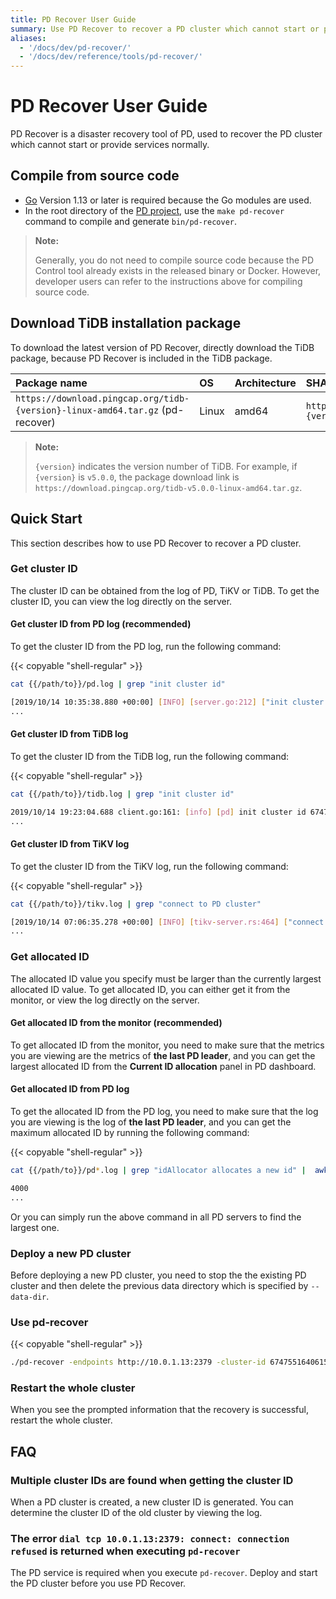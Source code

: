 ```yaml
---
title: PD Recover User Guide
summary: Use PD Recover to recover a PD cluster which cannot start or provide services normally.
aliases:
  - '/docs/dev/pd-recover/'
  - '/docs/dev/reference/tools/pd-recover/'
---
```


# PD Recover User Guide

PD Recover is a disaster recovery tool of PD, used to recover the PD cluster which cannot start or provide services normally.

## Compile from source code

+ [Go](https://golang.org/) Version 1.13 or later is required because the Go modules are used.
+ In the root directory of the [PD project](https://github.com/pingcap/pd), use the `make pd-recover` command to compile and generate `bin/pd-recover`.

> **Note:**
> 
> Generally, you do not need to compile source code because the PD Control tool already exists in the released binary or Docker. However, developer users can refer to the instructions above for compiling source code.

## Download TiDB installation package

To download the latest version of PD Recover, directly download the TiDB package, because PD Recover is included in the TiDB package.

| Package name                                                                  | OS    | Architecture | SHA256 checksum                                                  |
|:----------------------------------------------------------------------------- |:----- |:------------ |:---------------------------------------------------------------- |
| `https://download.pingcap.org/tidb-{version}-linux-amd64.tar.gz` (pd-recover) | Linux | amd64        | `https://download.pingcap.org/tidb-{version}-linux-amd64.sha256` |

> **Note:**
> 
> `{version}` indicates the version number of TiDB. For example, if `{version}` is `v5.0.0`, the package download link is `https://download.pingcap.org/tidb-v5.0.0-linux-amd64.tar.gz`.

## Quick Start

This section describes how to use PD Recover to recover a PD cluster.

### Get cluster ID

The cluster ID can be obtained from the log of PD, TiKV or TiDB. To get the cluster ID, you can view the log directly on the server.

#### Get cluster ID from PD log (recommended)

To get the cluster ID from the PD log, run the following command:

{{< copyable "shell-regular" >}}

```bash
cat {{/path/to}}/pd.log | grep "init cluster id"
```

```bash
[2019/10/14 10:35:38.880 +00:00] [INFO] [server.go:212] ["init cluster id"] [cluster-id=6747551640615446306]
...
```

#### Get cluster ID from TiDB log

To get the cluster ID from the TiDB log, run the following command:

{{< copyable "shell-regular" >}}

```bash
cat {{/path/to}}/tidb.log | grep "init cluster id"
```

```bash
2019/10/14 19:23:04.688 client.go:161: [info] [pd] init cluster id 6747551640615446306
...
```

#### Get cluster ID from TiKV log

To get the cluster ID from the TiKV log, run the following command:

{{< copyable "shell-regular" >}}

```bash
cat {{/path/to}}/tikv.log | grep "connect to PD cluster"
```

```bash
[2019/10/14 07:06:35.278 +00:00] [INFO] [tikv-server.rs:464] ["connect to PD cluster 6747551640615446306"]
...
```

### Get allocated ID

The allocated ID value you specify must be larger than the currently largest allocated ID value. To get allocated ID, you can either get it from the monitor, or view the log directly on the server.

#### Get allocated ID from the monitor (recommended)

To get allocated ID from the monitor, you need to make sure that the metrics you are viewing are the metrics of **the last PD leader**, and you can get the largest allocated ID from the **Current ID allocation** panel in PD dashboard.

#### Get allocated ID from PD log

To get the allocated ID from the PD log, you need to make sure that the log you are viewing is the log of **the last PD leader**, and you can get the maximum allocated ID by running the following command:

{{< copyable "shell-regular" >}}

```bash
cat {{/path/to}}/pd*.log | grep "idAllocator allocates a new id" |  awk -F'=' '{print $2}' | awk -F']' '{print $1}' | sort -r | head -n 1
```

```bash
4000
...
```

Or you can simply run the above command in all PD servers to find the largest one.

### Deploy a new PD cluster

Before deploying a new PD cluster, you need to stop the the existing PD cluster and then delete the previous data directory which is specified by `--data-dir`.

### Use pd-recover

{{< copyable "shell-regular" >}}

```bash
./pd-recover -endpoints http://10.0.1.13:2379 -cluster-id 6747551640615446306 -alloc-id 10000
```

### Restart the whole cluster

When you see the prompted information that the recovery is successful, restart the whole cluster.

## FAQ

### Multiple cluster IDs are found when getting the cluster ID

When a PD cluster is created, a new cluster ID is generated. You can determine the cluster ID of the old cluster by viewing the log.

### The error `dial tcp 10.0.1.13:2379: connect: connection refused` is returned when executing `pd-recover`

The PD service is required when you execute `pd-recover`. Deploy and start the PD cluster before you use PD Recover.
